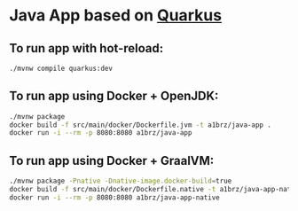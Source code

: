 # Java App based on [Quarkus](https://quarkus.io)


## To run app with hot-reload:
```bash
./mvnw compile quarkus:dev
```

## To run app using Docker + OpenJDK:
```bash
./mvnw package
docker build -f src/main/docker/Dockerfile.jvm -t a1brz/java-app .
docker run -i --rm -p 8080:8080 a1brz/java-app
```

## To run app using Docker + GraalVM:
```bash
./mvnw package -Pnative -Dnative-image.docker-build=true
docker build -f src/main/docker/Dockerfile.native -t a1brz/java-app-native .
docker run -i --rm -p 8080:8080 a1brz/java-app-native
```